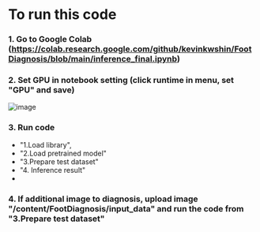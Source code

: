 # To run this code
### 1. Go to Google Colab (https://colab.research.google.com/github/kevinkwshin/FootDiagnosis/blob/main/inference_final.ipynb)

### 2. Set GPU in notebook setting (click runtime in menu, set "GPU" and save)
 ![image](https://user-images.githubusercontent.com/38489569/204458864-ab27f43a-db01-494c-8df0-3b976330cf48.png)
 
### 3. Run code
- "1.Load library",
- "2.Load pretrained model"
- "3.Prepare test dataset"
- "4. Inference result"
- 
### 4. If additional image to diagnosis, upload image "/content/FootDiagnosis/input_data" and run the code from "3.Prepare test dataset"
